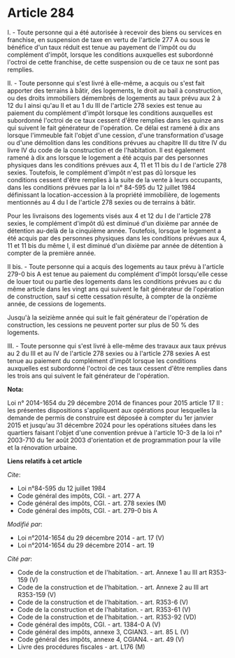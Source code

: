 # Article 284

I. - Toute personne qui a été autorisée à recevoir des biens ou services en franchise, en suspension de taxe en vertu de
l'article 277 A ou sous le bénéfice d'un taux réduit est tenue au payement de l'impôt ou du complément d'impôt, lorsque les
conditions auxquelles est subordonné l'octroi de cette franchise, de cette suspension ou de ce taux ne sont pas remplies. 

II. - Toute personne qui s'est livré à elle-même, a acquis ou s'est fait apporter des terrains à bâtir, des logements, le
droit au bail à construction, ou des droits immobiliers démembrés de logements au taux prévu aux 2 à 12 du I ainsi qu'au II
et au 1 du III  de l'article 278 sexies est tenue au paiement du complément d'impôt lorsque les conditions auxquelles est
subordonné l'octroi de ce taux cessent d'être remplies dans les quinze ans qui suivent le fait générateur de l'opération. Ce
délai est ramené à dix ans lorsque l'immeuble fait l'objet d'une cession, d'une transformation d'usage ou d'une démolition
dans les conditions prévues au chapitre III du titre IV du livre IV du code de la construction et de l'habitation. Il est
également ramené à dix ans lorsque le logement a été acquis par des personnes physiques dans les conditions prévues aux 4, 11
et 11 bis  du I de l'article 278 sexies. Toutefois, le complément d'impôt n'est pas dû lorsque les conditions cessent d'être
remplies à la suite de la vente à leurs occupants, dans les conditions prévues par la loi n° 84-595 du 12 juillet 1984
définissant la location-accession à la propriété immobilière, de logements mentionnés au 4 du I de l'article 278 sexies ou de
terrains à bâtir. 

Pour les livraisons des logements visés aux 4 et 12 du I de l'article 278 sexies, le complément d'impôt dû est diminué d'un
dixième par année de détention au-delà de la cinquième année. Toutefois, lorsque le logement a été acquis par des personnes
physiques dans les conditions prévues aux 4, 11 et 11 bis  du même I, il est diminué d'un dixième par année de détention à
compter de la première année. 

II bis. - Toute personne qui a acquis des logements au taux prévu à l'article 279-0 bis A est tenue au paiement du complément
d'impôt lorsqu'elle cesse de louer tout ou partie des logements dans les conditions prévues au c du même article dans les
vingt ans qui suivent le fait générateur de l'opération de construction, sauf si cette cessation résulte, à compter de la
onzième année, de cessions de logements. 

Jusqu'à la seizième année qui suit le fait générateur de l'opération de construction, les cessions ne peuvent porter sur plus
de 50 % des logements. 

III. - Toute personne qui s'est livré à elle-même des travaux aux taux prévus au 2 du III et  au IV de l'article 278 sexies
ou à l'article 278 sexies A est tenue au paiement du complément d'impôt lorsque les conditions auxquelles est subordonné
l'octroi de ces taux cessent d'être remplies dans les trois ans qui suivent le fait générateur de l'opération.

**Nota:**

Loi n° 2014-1654 du 29 décembre 2014 de finances pour 2015 article 17 II  : les présentes dispositions s'appliquent aux
opérations pour  lesquelles la demande de permis de construire est déposée à compter du  1er janvier 2015 et jusqu'au 31
décembre 2024 pour les opérations  situées dans les quartiers faisant l'objet d'une convention prévue à  l'article 10-3 de la
loi n° 2003-710 du 1er août 2003 d'orientation et  de programmation pour la ville et la rénovation urbaine.

**Liens relatifs à cet article**

_Cite_:

  - Loi n°84-595 du 12 juillet 1984
  - Code général des impôts, CGI. - art. 277 A
  - Code général des impôts, CGI. - art. 278 sexies (M)
  - Code général des impôts, CGI. - art. 279-0 bis A

_Modifié par_:

  - Loi n°2014-1654 du 29 décembre 2014 - art. 17 (V)
  - Loi n°2014-1654 du 29 décembre 2014 - art. 19

_Cité par_:

  - Code de la construction et de l'habitation. - art. Annexe 1 au III art R353-159 (V)
  - Code de la construction et de l'habitation. - art. Annexe 2 au III art R353-159 (V)
  - Code de la construction et de l'habitation. - art. R353-6 (V)
  - Code de la construction et de l'habitation. - art. R353-61 (V)
  - Code de la construction et de l'habitation. - art. R353-92 (VD)
  - Code général des impôts, CGI. - art. 1384-0 A (V)
  - Code général des impôts, annexe 3, CGIAN3. - art. 85 L (V)
  - Code général des impôts, annexe 4, CGIAN4. - art. 49 (V)
  - Livre des procédures fiscales - art. L176 (M)
